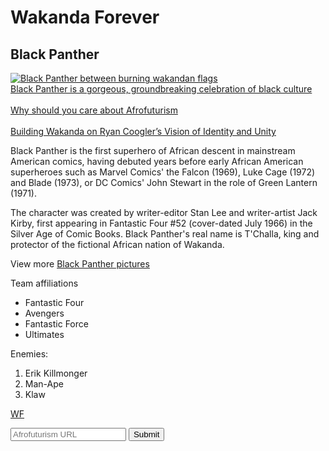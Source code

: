<!--Just in case-->
<h1 id= "Wakanda forever"> Wakanda Forever</h1>
<h2>Black Panther</h2>
<main>
 
  <a href="#"> <img src="https://pixel.nymag.com/imgs/daily/vulture/2018/02/01/black-panther/lede.w700.h700.jpg" alt="Black Panther between burning wakandan flags"> </a> 
  <br>
  <a href="https://www.vox.com/culture/2018/2/23/17028826/black-panther-wakanda-culture-marvel"> Black Panther is a gorgeous, groundbreaking celebration of black culture</a> </br>
  <br>
  <a href="https://www.bbc.com/news/av/world-africa-46308054/why-should-black-people-care-about-afrofuturism"> Why should you care about Afrofuturism</a> </br>
  <br>
  <a href="https://www.indiewire.com/2018/12/black-panther-production-design-wakanda-ryan-coogler-oscars-1202026404/"> Building Wakanda on Ryan Coogler’s Vision of Identity and Unity</a>
  </br>
         
  <p>Black Panther is the first superhero of African descent in mainstream American comics, having debuted years before early      African American superheroes such as Marvel Comics' the Falcon (1969), Luke Cage (1972) and Blade (1973), or DC Comics' John    Stewart in the role of Green Lantern (1971).</p>
  
  <p>The character was        created by writer-editor Stan Lee and writer-artist Jack Kirby, first appearing in Fantastic Four #52 (cover-dated July        1966) in the Silver Age of Comic Books. Black Panther's real name is T'Challa, king and protector of the fictional African      nation of Wakanda.</p>
  
  <p> View more <a target="_blank" href="https://br.pinterest.com/hleefranks/black-panther-marvel/">Black Panther pictures</a></p>
  
  <p>Team affiliations</p>
  
  <ul>
    <li>Fantastic Four</li>
    <li> Avengers</li>
    <li>Fantastic Force</li>
    <li>Ultimates</li>
  </ul>
  
  <p>Enemies:</p>

  <ol>   
      <li>Erik Killmonger</li>
      <li>Man-Ape</li>
      <li>Klaw</li>
  </ol>
  
  
  <a href="#"></a>
  
  <a href = "#wakanda forever"> WF</a>
  <br>
 <form action="submit an afrofuturist picture"> <input type="text" placeholder="Afrofuturism URL"> <button type="submit">Submit</button> </form>
 <!--That form isn't showing in the preview--> </br>
</main>
